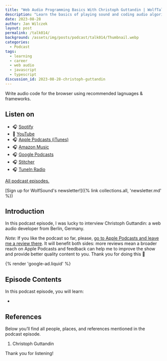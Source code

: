 ```yaml
---
title: "Web Audio Programming Basics With Christoph Guttandin | WolfTalk #014"
description: "Learn the basics of playing sound and coding audio algorithms in the browser from Christoph Guttandin; self-made web audio developer."
date: 2023-08-28
author: Jan Wilczek
layout: post
permalink: /talk014/
background: /assets/img/posts/podcast/talk014/Thumbnail.webp
categories:
  - Podcast
tags:
  - learning
  - career
  - web audio
  - javascript
  - typescript
discussion_id: 2023-08-28-christoph-guttandin
---
```

Write audio code for the browser using recommended lagnuages & frameworks.

<!-- TODO: RedCircle link -->

## Listen on

* 🎧 [Spotify](#)
* 🎥 [YouTube](#)
* 🎧 [Apple Podcasts (iTunes)](#)
* 🎧 [Amazon Music](#)
* 🎧 [Google Podcasts](#)
* 🎧 [Stitcher](#)
* 🎧 [TuneIn Radio](#)

[All podcast episodes.](/podcast)

[Sign up for WolfSound's newsletter!]({% link collections.all, 'newsletter.md' %})

## Introduction

In this podcast episode, I was lucky to interview Christoph Guttandin: a web audio developer from Berlin, Germany.

*Note:* If you like the podcast so far, please, [go to Apple Podcasts and leave me a review there](https://podcasts.apple.com/us/podcast/wolftalk-podcast-about-audio-programming-people-careers/id1595913701). It will benefit both sides: more reviews mean a broader reach on Apple Podcasts and feedback can help me to improve the show and provide better quality content to you. Thank you for doing this 🙏

{% render 'google-ad.liquid' %}

## Episode Contents

In this podcast episode, you will learn:

* 

## References

Below you’ll find all people, places, and references mentioned in the podcast episode.

1. Christoph Guttandin

Thank you for listening!
